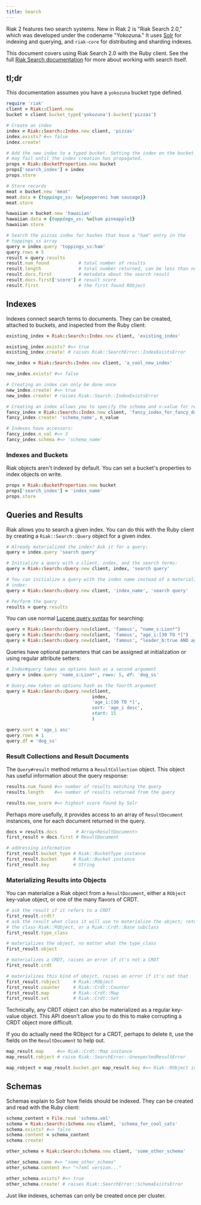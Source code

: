 ```yaml
---
title: Search
---
```

Riak 2 features two search systems. New in Riak 2 is "Riak Search 2.0," which was
developed under the codename "Yokozuna." It uses [Solr][1] for indexing and
querying, and `riak-core` for distributing and sharding indexes.

[1]: http://lucene.apache.org/solr/

This document covers using Riak Search 2.0 with the Ruby client. See the full
[Riak Search documentation][2] for more about working with search itself.

[2]: http://docs.basho.com/riak/latest/dev/using/search/

## tl;dr

This documentation assumes you have a `yokozuna` bucket type defined.

```ruby
require 'riak'
client = Riak::Client.new
bucket = client.bucket_type('yokozuna').bucket('pizzas')

# Create an index
index = Riak::Search::Index.new client, 'pizzas'
index.exists? #=> false
index.create!

# Add the new index to a typed bucket. Setting the index on the bucket
# may fail until the index creation has propagated.
props = Riak::BucketProperties.new bucket
props['search_index'] = index
props.store

# Store records
meat = bucket.new 'meat'
meat.data = {toppings_ss: %w{pepperoni ham sausage}}
meat.store

hawaiian = bucket.new 'hawaiian'
hawaiian.data = {toppings_ss: %w{ham pineapple}}
hawaiian.store

# Search the pizzas index for hashes that have a "ham" entry in the
# toppings_ss array
query = index.query 'toppings_ss:ham'
query.rows = 5
result = query.results
result.num_found           # total number of results
result.length              # total number returned, can be less than num_found
result.docs.first          # metadata about the search result
result.docs.first['score'] # result score
result.first               # the first found RObject
```

## Indexes

Indexes connect search terms to documents. They can be created,
attached to buckets, and inspected from the Ruby client:

```ruby
existing_index = Riak::Search::Index.new client, 'existing_index'

existing_index.exists? #=> true
existing_index.create! # raises Riak::SearchError::IndexExistsError

new_index = Riak::Search::Index.new client, 'a_cool_new_index'

new_index.exists? #=> false

# Creating an index can only be done once
new_index.create! #=> true
new_index.create! # raises Riak::Search::IndexExistsError

# Creating an index allows you to specify the schema and n-value for replication
fancy_index = Riak::Search::Index.new client, 'fancy_index_for_fancy_documents'
fancy_index.create! 'schema_name', n_value

# Indexes have accessors:
fancy_index.n_val #=> 3
fancy_index.schema #=> 'schema_name'
```


### Indexes and Buckets

Riak objects aren't indexed by default.  You can set a bucket's properties to
index objects on write.

```ruby
props = Riak::BucketProperties.new bucket
props['search_index'] = 'index_name'
props.store
```

## Queries and Results

Riak allows you to search a given index. You can do this with the Ruby client
by creating a `Riak::Search::Query` object for a given index.

```ruby
# Already materialized the index? Ask it for a query:
query = index.query 'search query'

# Initialize a query with a client, index, and the search terms:
query = Riak::Search::Query.new client, index, 'search query'

# You can initialize a query with the index name instead of a materialized
# index:
query = Riak::Search::Query.new client, 'index_name', 'search query'

# Perform the query
results = query.results
```

You can use normal [Lucene query syntax][1] for searching:

[1]: https://lucene.apache.org/core/3_6_0/queryparsersyntax.html

```ruby
query = Riak::Search::Query.new(client, 'famous', "name_s:Lion*")
query = Riak::Search::Query.new(client, 'famous', "age_i:[30 TO *]")
query = Riak::Search::Query.new(client, 'famous', "leader_b:true AND age_i:[30 TO *]")
```

Queries have optional parameters that can be assigned at initialization or
using regular attribute setters:

```ruby
# Index#query takes an options hash as a second argument
query = index.query 'name_s:Lion*', rows: 5, df: 'dog_ss'

# Query.new takes an options hash as the fourth argument
query = Riak::Search::Query.new(client,
                                index,
                                'age_i:[30 TO *]',
                                sort: 'age_i desc',
                                start: 15
                                )

query.sort = 'age_i asc'
query.rows = 1
query.df = 'dog_ss'
```

### Result Collections and Result Documents

The `Query#result` method returns a `ResultCollection` object. This object has
useful information about the query response:

```ruby
results.num_found #=> number of results matching the query
results.length    #=> number of results returned from the query

results.max_score #=> highest score found by Solr
```

Perhaps more usefully, it provides access to an array of `ResultDocument`
instances, one for each document returned in the query.

```ruby
docs = results.docs       # Array<ResultDocument>
first_result = docs.first # ResultDocument

# addressing information
first_result.bucket_type # Riak::BucketType instance
first_result.bucket      # Riak::Bucket instance
first_result.key         # String
```

### Materializing Results into Objects

You can materialize a Riak object from a `ResultDocument`, either a `RObject`
key-value object, or one of the many flavors of CRDT.

```ruby
# ask the result if it refers to a CRDT
first_result.crdt?
# ask the result what class it will use to materialize the object; returns
# the class Riak::RObject, or a Riak::Crdt::Base subclass
first_result.type_class

# materializes the object, no matter what the type_class
first_result.object

# materializes a CRDT, raises an error if it's not a CRDT
first_result.crdt

# materializes this kind of obejct, raises an error if it's not that
first_result.robject     # Riak::RObject
first_result.counter     # Riak::Crdt::Counter
first_result.map         # Riak::Crdt::Map
first_result.set         # Riak::Crdt::Set
```

Technically, any CRDT object can also be materialized as a regular key-value
object. This API doesn't allow you to do this to make corrupting a CRDT object
more difficult.

If you do actually need the RObject for a CRDT, perhaps to delete it, use the
fields on the `ResultDocument` to help out.

```ruby
map_result.map     #=> Riak::Crdt::Map instance
map_result.robject # raise Riak::SearchError::UnexpectedResultError

map_robject = map_result.bucket.get map_result.key #=> Riak::RObject instance
```

## Schemas

Schemas explain to Solr how fields should be indexed. They can be created and
read with the Ruby client:

```ruby
schema_content = File.read 'schema.xml'
schema = Riak::Search::Schema.new client, 'schema_for_cool_cats'
schema.exists? #=> false
schema.content = schema_content
schema.create!

other_schema = Riak::Search::Schema.new client, 'some_other_schema'

other_schema.name #=> "some_other_schema"
other_schema.content #=> "<?xml version..."

other_schema.exists? #=> true
other_schema.create! # raises Riak::SearchError::SchemaExistsError
```

Just like indexes, schemas can only be created once per cluster.
